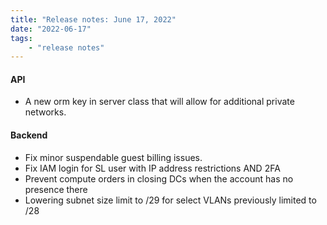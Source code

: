 ```yaml
---
title: "Release notes: June 17, 2022"
date: "2022-06-17"
tags:
    - "release notes"
---
```


#### API
- A new orm key in server class that will allow for additional private networks.

#### Backend
- Fix minor suspendable guest billing issues.
- Fix IAM login for SL user with IP address restrictions AND 2FA
- Prevent compute orders in closing DCs when the account has no presence there
- Lowering subnet size limit to /29 for select VLANs previously limited to /28 